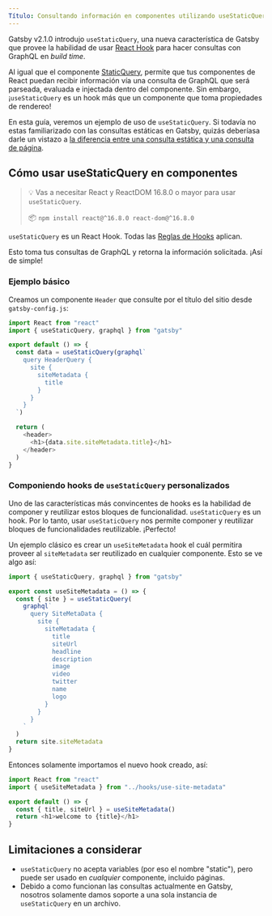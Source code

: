 ```yaml
---
Título: Consultando información en componentes utilizando useStaticQuery Hook
---
```


Gatsby v2.1.0 introdujo `useStaticQuery`, una nueva característica de Gatsby que provee la habilidad de usar [React Hook](https://reactjs.org/docs/hooks-intro.html) para hacer consultas con GraphQL en _build time_.

Al igual que el componente [StaticQuery](/docs/static-query/), permite que tus componentes de React puedan recibir información vía una consulta de GraphQL que será parseada, evaluada e injectada dentro del componente. Sin embargo, ¡`useStaticQuery` es un hook más que un componente que toma propiedades de rendereo!

En esta guía, veremos un ejemplo de uso de `useStaticQuery`. Si todavía no estas familiarizado con las consultas estáticas en Gatsby, quizás deberíasa darle un vistazo a [la diferencia entre una consulta estática y una consulta de página](/docs/static-query/#how-staticquery-differs-from-page-query).

## Cómo usar useStaticQuery en componentes

> 💡 Vas a necesitar React y ReactDOM 16.8.0 o mayor para usar `useStaticQuery`.
>
> 📦 `npm install react@^16.8.0 react-dom@^16.8.0`

`useStaticQuery` es un React Hook. Todas las [Reglas de Hooks](https://reactjs.org/docs/hooks-rules.html) aplican.

Esto toma tus consultas de GraphQL y retorna la información solicitada. ¡Así de simple!

### Ejemplo básico

Creamos un componente `Header` que consulte por el título del sitio desde `gatsby-config.js`:

```jsx:title=src/components/header.js
import React from "react"
import { useStaticQuery, graphql } from "gatsby"

export default () => {
  const data = useStaticQuery(graphql`
    query HeaderQuery {
      site {
        siteMetadata {
          title
        }
      }
    }
  `)

  return (
    <header>
      <h1>{data.site.siteMetadata.title}</h1>
    </header>
  )
}
```

### Componiendo hooks de `useStaticQuery` personalizados

Uno de las características más convincentes de hooks es la habilidad de componer y reutilizar estos bloques de funcionalidad. `useStaticQuery` es un hook. Por lo tanto, usar `useStaticQuery` nos permite componer y reutilizar bloques de funcionalidades reutilizable. ¡Perfecto!

Un ejemplo clásico es crear un `useSiteMetadata` hook el cuál permitira proveer al `siteMetadata` ser reutilizado en cualquier componente. Esto se ve algo así:

```jsx:title=src/hooks/use-site-metadata.js
import { useStaticQuery, graphql } from "gatsby"

export const useSiteMetadata = () => {
  const { site } = useStaticQuery(
    graphql`
      query SiteMetaData {
        site {
          siteMetadata {
            title
            siteUrl
            headline
            description
            image
            video
            twitter
            name
            logo
          }
        }
      }
    `
  )
  return site.siteMetadata
}
```

Entonces solamente importamos el nuevo hook creado, así:

```jsx:title=src/pages/index.js
import React from "react"
import { useSiteMetadata } from "../hooks/use-site-metadata"

export default () => {
  const { title, siteUrl } = useSiteMetadata()
  return <h1>welcome to {title}</h1>
}
```

## Limitaciones a considerar

- `useStaticQuery` no acepta variables (por eso el nombre "static"), pero puede ser usado en _cualquier_ componente, incluido páginas.
- Debido a como funcionan las consultas actualmente en Gatsby, nosotros solamente damos soporte a una sola instancia de `useStaticQuery` en un archivo.
